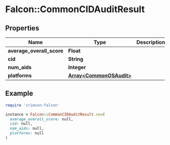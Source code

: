 # Falcon::CommonCIDAuditResult

## Properties

| Name | Type | Description | Notes |
| ---- | ---- | ----------- | ----- |
| **average_overall_score** | **Float** |  |  |
| **cid** | **String** |  |  |
| **num_aids** | **Integer** |  |  |
| **platforms** | [**Array&lt;CommonOSAudit&gt;**](CommonOSAudit.md) |  |  |

## Example

```ruby
require 'crimson-falcon'

instance = Falcon::CommonCIDAuditResult.new(
  average_overall_score: null,
  cid: null,
  num_aids: null,
  platforms: null
)
```

